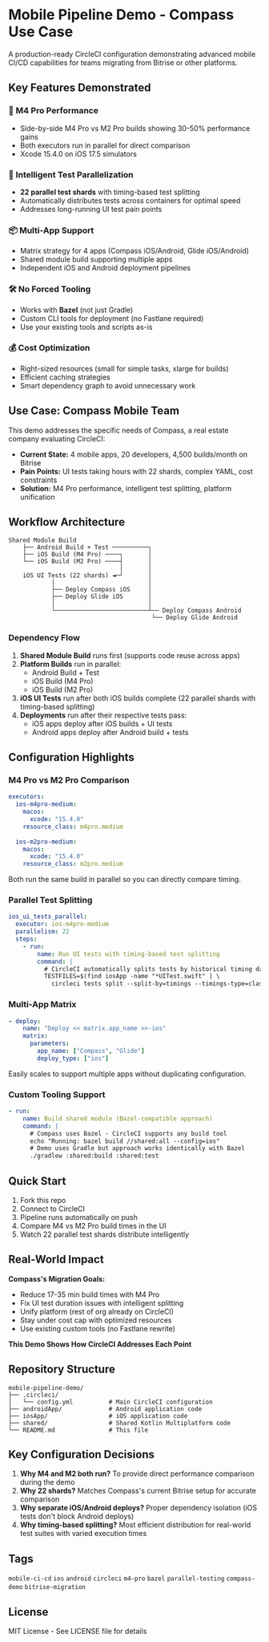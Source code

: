 # Mobile Pipeline Demo - Compass Use Case

A production-ready CircleCI configuration demonstrating advanced mobile CI/CD capabilities for teams migrating from Bitrise or other platforms.

## Key Features Demonstrated

### 🚀 M4 Pro Performance
- Side-by-side M4 Pro vs M2 Pro builds showing 30-50% performance gains
- Both executors run in parallel for direct comparison
- Xcode 15.4.0 on iOS 17.5 simulators

### 🧪 Intelligent Test Parallelization
- **22 parallel test shards** with timing-based test splitting
- Automatically distributes tests across containers for optimal speed
- Addresses long-running UI test pain points

### 📦 Multi-App Support
- Matrix strategy for 4 apps (Compass iOS/Android, Glide iOS/Android)
- Shared module build supporting multiple apps
- Independent iOS and Android deployment pipelines

### 🛠️ No Forced Tooling
- Works with **Bazel** (not just Gradle)
- Custom CLI tools for deployment (no Fastlane required)
- Use your existing tools and scripts as-is

### 💰 Cost Optimization
- Right-sized resources (small for simple tasks, xlarge for builds)
- Efficient caching strategies
- Smart dependency graph to avoid unnecessary work

## Use Case: Compass Mobile Team

This demo addresses the specific needs of Compass, a real estate company evaluating CircleCI:

- **Current State:** 4 mobile apps, 20 developers, 4,500 builds/month on Bitrise
- **Pain Points:** UI tests taking hours with 22 shards, complex YAML, cost constraints
- **Solution:** M4 Pro performance, intelligent test splitting, platform unification

## Workflow Architecture

```
Shared Module Build
    ├── Android Build + Test ──────────┐
    ├── iOS Build (M4 Pro) ────┐       │
    └── iOS Build (M2 Pro) ────┤       │
                               │       │
    iOS UI Tests (22 shards) ◄─┘       │
            │                          │
            ├── Deploy Compass iOS     │
            ├── Deploy Glide iOS       │
            │                          │
            └──────────────────────────┴── Deploy Compass Android
                                        └── Deploy Glide Android
```

### Dependency Flow

1. **Shared Module Build** runs first (supports code reuse across apps)
2. **Platform Builds** run in parallel:
   - Android Build + Test
   - iOS Build (M4 Pro) 
   - iOS Build (M2 Pro)
3. **iOS UI Tests** run after both iOS builds complete (22 parallel shards with timing-based splitting)
4. **Deployments** run after their respective tests pass:
   - iOS apps deploy after iOS builds + UI tests
   - Android apps deploy after Android build + tests

## Configuration Highlights

### M4 Pro vs M2 Pro Comparison

```yaml
executors:
  ios-m4pro-medium:
    macos:
      xcode: "15.4.0"
    resource_class: m4pro.medium
  
  ios-m2pro-medium:
    macos:
      xcode: "15.4.0"
    resource_class: m2pro.medium
```

Both run the same build in parallel so you can directly compare timing.

### Parallel Test Splitting

```yaml
ios_ui_tests_parallel:
  executor: ios-m4pro-medium
  parallelism: 22
  steps:
    - run:
        name: Run UI tests with timing-based test splitting
        command: |
          # CircleCI automatically splits tests by historical timing data
          TESTFILES=$(find iosApp -name "*UITest.swift" | \
            circleci tests split --split-by=timings --timings-type=classname)
```

### Multi-App Matrix

```yaml
- deploy:
    name: "Deploy << matrix.app_name >>-ios"
    matrix:
      parameters:
        app_name: ["Compass", "Glide"]
        deploy_type: ["ios"]
```

Easily scales to support multiple apps without duplicating configuration.

### Custom Tooling Support

```yaml
- run:
    name: Build shared module (Bazel-compatible approach)
    command: |
      # Compass uses Bazel - CircleCI supports any build tool
      echo "Running: bazel build //shared:all --config=ios"
      # Demo uses Gradle but approach works identically with Bazel
      ./gradlew :shared:build :shared:test
```

## Quick Start

1. Fork this repo
2. Connect to CircleCI
3. Pipeline runs automatically on push
4. Compare M4 vs M2 Pro build times in the UI
5. Watch 22 parallel test shards distribute intelligently

## Real-World Impact

**Compass's Migration Goals:**
- Reduce 17-35 min build times with M4 Pro
- Fix UI test duration issues with intelligent splitting
- Unify platform (rest of org already on CircleCI)
- Stay under cost cap with optimized resources
- Use existing custom tools (no Fastlane rewrite)

**This Demo Shows How CircleCI Addresses Each Point**

## Repository Structure

```
mobile-pipeline-demo/
├── .circleci/
│   └── config.yml          # Main CircleCI configuration
├── androidApp/             # Android application code
├── iosApp/                 # iOS application code
├── shared/                 # Shared Kotlin Multiplatform code
└── README.md               # This file
```

## Key Configuration Decisions

1. **Why M4 and M2 both run?** To provide direct performance comparison during the demo
2. **Why 22 shards?** Matches Compass's current Bitrise setup for accurate comparison
3. **Why separate iOS/Android deploys?** Proper dependency isolation (iOS tests don't block Android deploys)
4. **Why timing-based splitting?** Most efficient distribution for real-world test suites with varied execution times

## Tags

`mobile-ci-cd` `ios` `android` `circleci` `m4-pro` `bazel` `parallel-testing` `compass-demo` `bitrise-migration`

## License

MIT License - See LICENSE file for details
